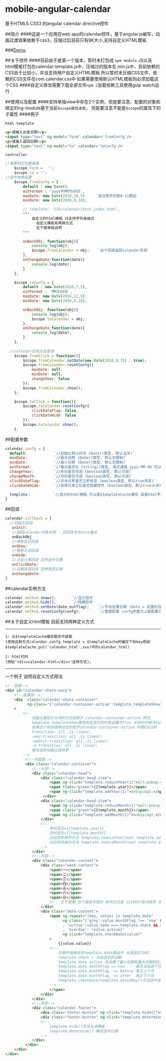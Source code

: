 # mobile-angular-calendar
基于HTML5 CSS3 的angular calendar  directive控件

##简介
####这是一个应用在web app的calendar控件，基于angular.js编写，动画过渡效果依赖于css3。压缩过后目前只有9K大小,支持自定义HTML模板.

###[Demo](http://qxu1606630086.my3w.com/).

##关于控件
####目前由于是第一个版本，暂时未打包成 `npm module` JS以及html模板打包在calendar-template.js中，压缩过的版本在.min.js中，目前依赖的CSS由于比较小，并且支持用户自定义HTML模板 所以暂时未压缩CSS文件，依赖的CSS文件在com.calendar.css中 如果需要使用默认HTML模板则必须加载这个CSS
####自定义修改需要下载全部文件`npm i`加载依赖工具使用gulp watch运行

##使用以及配置
####支持单独view中存在2个实例，但是要注意，配置的对象和绑定的ng-module基于当前`$scope属性读取`， 但是要注意不能是`$scope`的属性下的子属性
####例子

`html template`
```html
<p>请输入出发日期</p>
<input type="text" ng-model="form" calendar='fromConfg'/>
<p>请输入返回日期</p>
<input type="text" ng-model="to" calendar='toConfg'/>
```

`controller`
```javascript
//需要绑定的数据源
	$scope.form =  '';
	$scope.to = '';
//控件参数配置   
	$scope.fromConfg = {
		default : new Date(),
		outFormat : 'yyyy年MM月dd日',
		maxDate: new Date(2016,10,5),    `请注意月份是0-11算起`
		minDate: new Date(2016,9,10),

		// template: 'lib/calendar/test_index.html',  
		***	
		    自定义的html模板 只支持字符串格式
			  自定义模板有两种方式 
			  在下面单独说明
		***

		onBackObj: function(obj){
			console.log(obj);        
			$scope.fromCalendar = obj;    `这个回调返回calendar实例`
		},
		onChangeDate:function(date){
			console.log(date);
		}
	};

	$scope.toConfg = {
		default : new Date(2016,7,2),
		outFormat : 'MM月dd日',
		maxDate: new Date(2016,11,5),
		minDate: new Date(2016,4,10),

		onBackObj: function(obj){
			console.log(obj);
			$scope.toCalendar = obj;
		},
		onChangeDate:function(date){
			console.log(date);
		}
	};
  
  //calendar实例方法使用
  	$scope.fromClick = function(){
		$scope.fromCalendar.setDate(new Date(2016,9,15) , true);
		$scope.fromCalendar.resetConfg({
			maxDate: null,
			minDate: null,
			changeYear: false
		});
		$scope.fromCalendar.show();
	};

	$scope.toClick = function(){
		$scope.toCalendar.resetConfg({
			clickDateFlag: false,
			clickDateHide: false
		});
		$scope.toCalendar.show();
	};
  ```
  
##配置参数
  ```javascript
  calendar.confg = {
    default:            `//初始化默认时间 (Date()类型, 默认当天)`
    maxDate:            `//最大日期 (Date()类型, 默认无限制)`
    minDate:            `//最小日期 (Date()类型, 默认无限制)`
    outFormat:          `//输出格式化 (string()类型, 格式遵循 yyyy-MM-dd 可以自定义比如 MM月dd日,yyyy年MM月dd日 yyyy:MM:dd)`
    changeYear:         `//年份是否可调 (boolean类型, 默认可调)`
    changeMonth:        `//月份是否可调 (boolean类型, 默认可调)`
    clickDateFlag:      `//点击元素是否立即改变 (boolean类型，默认true改变)`
    clickDateHide:      `//选择元素之后是否隐藏控件 (boolean类型，默认true关闭)`

    template：          `//显示的html模板,可以是$templateCache缓存 或者html字符串`
  }
 ```
 
##回调
 ```javascript
 calendar.callback = {
   //初始化回调
    onInit:
    //返回calendar对象实例   回调发生在init最后
    onBackObj
    //模板显示回调
    onShow:
    //模板关闭回调
    onHide: 
    //点击元素回调 回传选中日期
    onClickDate:
    //日期改变回调 回传改变日期
    onChangeDate: 
 }
 ```
 
 
##calendar实例方法
 ```javascript
 calendar.method.show();       `//显示控件`
 calendar.method.hide();       `//隐藏控件`
 calendar.method.setDate(date,outflag);    `//手动设置日期 (date = 设置的日期(Date) ;outflag = 是否输出到对应绑定的ng-module中(boolean))`
 calendar.method.resetConfg(confg);        `//重置配置 confg参数为上面配置对象calendar.confg一致 ***!特别注意HTML模板template属性不支持重定义***`
```

##关于自定义html模板
目前支持两种定义方式
***
	1: 从$templateCache缓存服务中读取
	(使用这种方式calendar.confg.template = $templateCache的缓存下标key例如
	$templateCache.put('calendar_html',xxx)中的calendar_html)

	2: html代码
	(例如'<div>calendar-html</div>'这种方式);  
***

一个例子 说明自定义方式用法
```html
<!--容器-->
<div id="calendar-share-warp">
	<!--遮罩层-->
	<div  class="calendar-share-container" 
		  ng-class="{'calendar-container-active':template.templateShow}"
	>
		<!--
			动画过渡显示关闭的方式依赖于 calendar-container-active 样式
			template.templateShow属性会在显示的时候设置为true 关闭的时候为false
			依靠这个状态值来动态的赋予calendar-container-active 利用CSS3的
			transition: all .1s linear;
			-moz-transition: all .1s linear; 
			-webkit-transition: all .1s linear; 
			-o-transition: all .1s linear;
			属性达到动画过渡效果
		-->
		 <!--内容层-->
		 <div class="calendar-container">
			<!--头部-->
			<div class="calendar-head">
				<div class="calendar-head-item">
				 	<span ng-click="template.reduceYear(1)">&lt;&nbsp;</span>
				 	<span class="green">{{template.year}}</span>
				 	<span ng-click="template.addYear(1)">&nbsp;&gt;</span>
				 </div>
				<div class="calendar-head-item">
					<span ng-click="template.reduceMonth(1)">&lt;&nbsp;</span>
				 	<span class="green">{{template.month}}</span>
				 	<span ng-click="template.addMonth(1)">&nbsp;&gt;</span>
				</div>	
				<!--
					年份显示={{template.year}}
					月份显示={{template.month}}
					对应的年操作方法 template.reduceYear(num) template.addYear(num)
					对应的月操作方法 template.reduceMonth(num) template.addMonth(num)
				-->	
			</div> 		
			<!--内容-->
			<div class="calendar-content">
				<div class="week-content">
					<span>一</span>
					<span>二</span>
					<span>三</span>
					<span>四</span>
					<span>五</span>
					<span>六</span>
					<span>日</span>
					<!-- 关于星期 这个值是写死的 排列方式是 1234567依次排开 而不是7123456方式-->
				</div>
				<div class="date-content">
					<span ng-repeat="(key, value) in template.date" 
						  ng-class="{'grey':value.monthFlag !== 'now' && value.active
						  , 'active':value.date === template.check && value.active
						  , 'overdue': !value.active}"
					      ng-click="template.checkDate(value)"
					>
						{{value.value}}
					<!--
						日期的值保存在template.date数组中 长度固定为42
						template.check = 当前选中的日期 
						template.date.active 在设置了最小日期和最大日期时生效，当超过了范围为false
						template.date.monthFlag == now     表示当前这个月
						template.date.monthFlag  == before 表示上个月
						template.date.monthFlag  == atter  表示下个月
						template.checkDate(template.date[Key])方法选中选中日期
					-->	
					</span>
				</div>
			</div>
			<!--底部-->
			<div class="calendar-footer">
				<div class="footer-button" ng-click="template.hide()"><span>取消</span></div>
				<div class="footer-button" ng-click="template.determine()"><span>确定</span></div>
				<!--
					template.hide()方法关闭模板
					template.determine() 确定选中日期
				-->
			</div>
		 </div>
	</div>
</div>
```